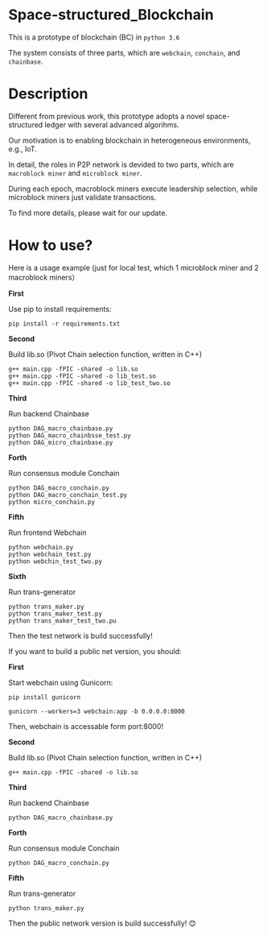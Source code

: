 # Space-structured_Blockchain

This is a prototype of blockchain (BC) in `python 3.6`

The system consists of three parts, which are `webchain`, `conchain`, and `chainbase`.

# Description

Different from previous work, this prototype adopts a novel space-structured ledger with several advanced algorihms.

Our motivation is to enabling blockchain in heterogeneous environments, e.g., IoT.

In detail, the roles in P2P network is devided to two parts, which are `macroblock miner` and `microblock miner`.

During each epoch, macroblock miners execute leadership selection, while microblock miners just validate transactions.

To find more details, please wait for our update.

# How to use?

Here is a usage example (just for local test, which 1 microblock miner and 2 macroblock miners）

**First**

Use pip to install requirements:
```
pip install -r requirements.txt
```
**Second**

Build lib.so (Pivot Chain selection function, written in C++)
```
g++ main.cpp -fPIC -shared -o lib.so
g++ main.cpp -fPIC -shared -o lib_test.so
g++ main.cpp -fPIC -shared -o lib_test_two.so
```
**Third**

Run backend Chainbase
```
python DAG_macro_chainbase.py
python DAG_macro_chainbsse_test.py
python DAG_micro_chainbase.py
```
**Forth**

Run consensus module Conchain
```
python DAG_macro_conchain.py
python DAG_macro_conchain_test.py
python micro_conchain.py
```
**Fifth**

Run frontend Webchain
```
python webchain.py
python webchain_test.py
python webchin_test_two.py
```
**Sixth**

Run trans-generator
```
python trans_maker.py
python trans_maker_test.py
python trans_maker_test_two.pu
```
Then the test network is build successfully!

If you want to build a public net version, you should:

**First**

Start webchain using Gunicorn:

```
pip install gunicorn
```

```
gunicorn --workers=3 webchain:app -b 0.0.0.0:8000
```

Then, webchain is accessable form port:8000!

**Second**

Build lib.so (Pivot Chain selection function, written in C++)
```
g++ main.cpp -fPIC -shared -o lib.so
```
**Third**

Run backend Chainbase
```
python DAG_macro_chainbase.py
```
**Forth**

Run consensus module Conchain
```
python DAG_macro_conchain.py
```
**Fifth**

Run trans-generator
```
python trans_maker.py
```
Then the public network version is build successfully! :blush:

